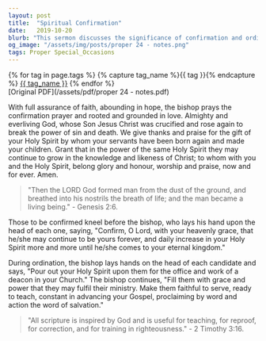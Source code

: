 ```yaml
---
layout: post
title:  "Spiritual Confirmation"
date:   2019-10-20
blurb: "This sermon discusses the significance of confirmation and ordination in the Christian faith. It emphasizes the role of the Holy Spirit in empowering individuals for service and spiritual growth. The message highlights the transformative power of God's Spirit in guiding believers towards wisdom, understanding, and reverence for God."
og_image: "/assets/img/posts/proper 24 - notes.png"
tags: Proper Special_Occasions
---    
```

<div class="tag-pills">
  {% for tag in page.tags %}
    {% capture tag_name %}{{ tag }}{% endcapture %}
    <a href="{{ site.baseurl }}/tag/{{ tag_name }}" class="tag-pill">{{ tag_name }}</a>
  {% endfor %}
</div>
[Original PDF](/assets/pdf/proper 24 - notes.pdf)

With full assurance of faith, abounding in hope, the bishop prays the confirmation prayer and rooted and grounded in love. Almighty and everliving God, whose Son Jesus Christ was crucified and rose again to break the power of sin and death. We give thanks and praise for the gift of your Holy Spirit by whom your servants have been born again and made your children. Grant that in the power of the same Holy Spirit they may continue to grow in the knowledge and likeness of Christ; to whom with you and the Holy Spirit, belong glory and honour, worship and praise, now and for ever. Amen.

> "Then the LORD God formed man from the dust of the ground, and breathed into his nostrils the breath of life; and the man became a living being." - Genesis 2:6.

Those to be confirmed kneel before the bishop, who lays his hand upon the head of each one, saying, "Confirm, O Lord, with your heavenly grace, that he/she may continue to be yours forever, and daily increase in your Holy Spirit more and more until he/she comes to your eternal kingdom."

During ordination, the bishop lays hands on the head of each candidate and says, "Pour out your Holy Spirit upon them for the office and work of a deacon in your Church." The bishop continues, "Fill them with grace and power that they may fulfil their ministry. Make them faithful to serve, ready to teach, constant in advancing your Gospel, proclaiming by word and action the word of salvation."

> "All scripture is inspired by God and is useful for teaching, for reproof, for correction, and for training in righteousness." - 2 Timothy 3:16.
